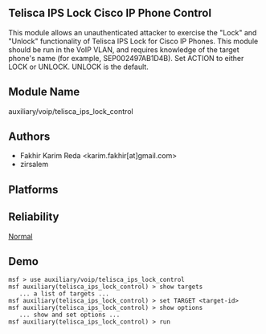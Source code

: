 ## Telisca IPS Lock Cisco IP Phone Control

This module allows an unauthenticated attacker to exercise 
the "Lock" and "Unlock" functionality of Telisca IPS Lock 
for Cisco IP Phones. This module should be run in the VoIP 
VLAN, and requires knowledge of the target phone's name (for 
example, SEP002497AB1D4B). Set ACTION to either LOCK or 
UNLOCK. UNLOCK is the default.


## Module Name
auxiliary/voip/telisca_ips_lock_control

## Authors
* Fakhir Karim Reda <karim.fakhir[at]gmail.com>
* zirsalem





## Platforms


## Reliability
[Normal](https://github.com/rapid7/metasploit-framework/wiki/Exploit-Ranking)

## Demo

```
msf > use auxiliary/voip/telisca_ips_lock_control
msf auxiliary(telisca_ips_lock_control) > show targets
   ... a list of targets ...
msf auxiliary(telisca_ips_lock_control) > set TARGET <target-id>
msf auxiliary(telisca_ips_lock_control) > show options
   ... show and set options ...
msf auxiliary(telisca_ips_lock_control) > run
```
    
    